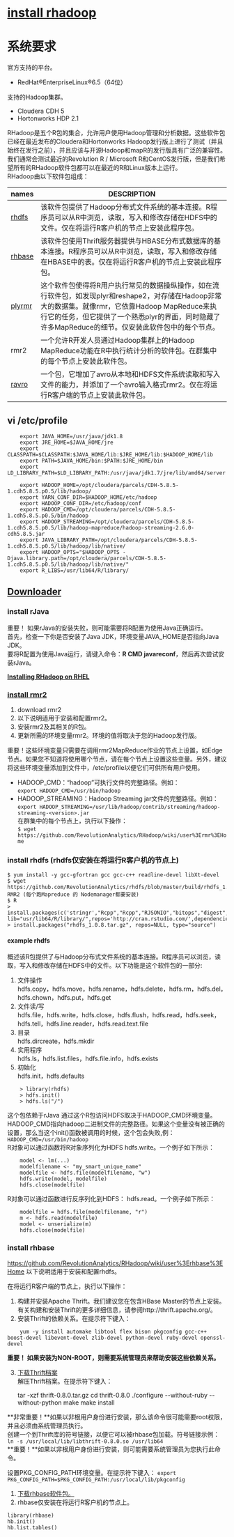 # [install rhadoop](https://github.com/RevolutionAnalytics/RHadoop/wiki)
# 系统要求

官方支持的平台。<br>

- RedHat®EnterpriseLinux®6.5（64位）

支持的Hadoop集群。<br>

- Cloudera CDH 5
- Hortonworks HDP 2.1    

RHadoop是五个R包的集合，允许用户使用Hadoop管理和分析数据。这些软件包已经在最近发布的Cloudera和Hortonworks Hadoop发行版上进行了测试（并且始终在发行之前），并且应该与开源Hadoop和mapR的发行版具有广泛的兼容性。我们通常会测试最近的Revolution R / Microsoft R和CentOS发行版，但是我们希望所有的RHadoop软件包都可以在最近的R和Linux版本上运行。<br>
RHadoop由以下软件包组成：<br>

|names|DESCRIPTION|
|----------|-----------|
|[rhdfs](https://github.com/RevolutionAnalytics/RHadoop/wiki/user%3Erhdfs%3EHome)	|该软件包提供了Hadoop分布式文件系统的基本连接。R程序员可以从R中浏览，读取，写入和修改存储在HDFS中的文件。仅在将运行R客户机的节点上安装此程序包。|
|[rhbase](https://github.com/RevolutionAnalytics/RHadoop/wiki/user%3Erhbase%3EHome)	|该软件包使用Thrift服务器提供与HBASE分布式数据库的基本连接。R程序员可以从R中浏览，读取，写入和修改存储在HBASE中的表。仅在将运行R客户机的节点上安装此程序包。|
|[plyrmr](https://github.com/RevolutionAnalytics/RHadoop/wiki/user%3Eplyrmr%3EHome)	|这个软件包使得将R用户执行常见的数据操纵操作，如在流行软件包，如发现plyr和reshape2，对存储在Hadoop非常大的数据集。就像rmr，它依靠Hadoop MapReduce来执行它的任务，但它提供了一个熟悉plyr的界面，同时隐藏了许多MapReduce的细节。仅安装此软件包中的每个节点。|
|rmr2	|一个允许R开发人员通过Hadoop集群上的Hadoop MapReduce功能在R中执行统计分析的软件包。在群集中的每个节点上安装此软件包。|
|[ravro](https://github.com/RevolutionAnalytics/RHadoop/wiki/user%3Eravro%3EHome)|一个包，它增加了avro从本地和HDFS文件系统读取和写入文件的能力，并添加了一个avro输入格式rmr2。仅在将运行R客户端的节点上安装此软件包。|


## vi /etc/profile 
```
	export JAVA_HOME=/usr/java/jdk1.8
	export JRE_HOME=$JAVA_HOME/jre
	export CLASSPATH=$CLASSPATH:$JAVA_HOME/lib:$JRE_HOME/lib:$HADOOP_HOME/lib
	export PATH=$JAVA_HOME/bin:$PATH:$JRE_HOME/bin
	export LD_LIBRARY_PATH=$LD_LIBRARY_PATH:/usr/java/jdk1.7/jre/lib/amd64/server
	
	export HADOOP_HOME=/opt/cloudera/parcels/CDH-5.8.5-1.cdh5.8.5.p0.5/lib/hadoop/
	export YARN_CONF_DIR=$HADOOP_HOME/etc/hadoop
	export HADOOP_CONF_DIR=/etc/hadoop/conf
	export HADOOP_CMD=/opt/cloudera/parcels/CDH-5.8.5-1.cdh5.8.5.p0.5/bin/hadoop
	export HADOOP_STREAMING=/opt/cloudera/parcels/CDH-5.8.5-1.cdh5.8.5.p0.5/lib/hadoop-mapreduce/hadoop-streaming-2.6.0-cdh5.8.5.jar
	export JAVA_LIBRARY_PATH=/opt/cloudera/parcels/CDH-5.8.5-1.cdh5.8.5.p0.5/lib/hadoop/lib/native/
	export HADOOP_OPTS="$HADOOP_OPTS -Djava.library.path=/opt/cloudera/parcels/CDH-5.8.5-1.cdh5.8.5.p0.5/lib/hadoop/lib/native/"
	export R_LIBS=/usr/lib64/R/library/
```
## [Downloader](https://github.com/RevolutionAnalytics/RHadoop/wiki/Downloads)

### install rJava
重要！ 如果rJava的安装失败，则可能需要将R配置为使用Java正确运行。<br>首先，检查一下你是否安装了Java JDK，环境变量JAVA_HOME是否指向Java JDK。<br>要将R配置为使用Java运行，请键入命令：**R CMD javareconf**，然后再次尝试安装rJava。

**[Installing RHadoop on RHEL](https://github.com/RevolutionAnalytics/RHadoop/wiki/Installing-RHadoop-on-RHEL)**
### [install rmr2](https://github.com/RevolutionAnalytics/rmr2/releases/download/3.3.1/rmr2_3.3.1.tar.gz)
1. download rmr2
2. 以下说明适用于安装和配置rmr2。
3. 安装rmr2及其相关的R包。
4. 更新所需的环境变量rmr2。环境的值将取决于您的Hadoop发行版。

重要！这些环境变量只需要在调用rmr2MapReduce作业的节点上设置，如Edge节点。如果您不知道将使用哪个节点，请在每个节点上设置这些变量。另外，建议将这些环境变量添加到文件中，/etc/profile以便它们可供所有用户使用。

- HADOOP_CMD：“hadoop”可执行文件的完整路径。例如：<br>
`
    export HADOOP_CMD=/usr/bin/hadoop
`<br>
- HADOOP_STREAMING：Hadoop Streaming jar文件的完整路径。例如：<br>
`
	export HADOOP_STREAMING=/usr/lib/hadoop/contrib/streaming/hadoop-streaming-<version>.jar
`<br>
在群集中的每个节点上，执行以下操作：<br>
`
	$ wget https://github.com/RevolutionAnalytics/RHadoop/wiki/user%3Ermr%3EHome
`<br>
### install rhdfs (rhdfs仅安装在将运行R客户机的节点上)
```
$ yum install -y gcc-gfortran gcc gcc-c++ readline-devel libXt-devel
$ wget https://github.com/RevolutionAnalytics/rhdfs/blob/master/build/rhdfs_1.0.8.tar.gz
RMR2 (每个跑Mapreduce 的 Nodemanager都要安装)
$ R
> install.packages(c('stringr',"Rcpp","Rcpp","RJSONIO","bitops","digest","functional","plyr","reshape2","caTools"),
lib="usr/lib64/R/library/",repos='http://cran.rstudio.com/',dependencies=TRUE)
> install.packages("rhdfs_1.0.8.tar.gz", repos=NULL, type="source")
```
#### example rhdfs
概述该R包提供了与Hadoop分布式文件系统的基本连接。R程序员可以浏览，读取，写入和修改存储在HDFS中的文件。以下功能是这个软件包的一部分:<br>
1. 文件操作<br>
hdfs.copy，hdfs.move，hdfs.rename，hdfs.delete，hdfs.rm，hdfs.del，hdfs.chown，hdfs.put，hdfs.get<br>
2. 文件读/写<br>
hdfs.file，hdfs.write，hdfs.close，hdfs.flush，hdfs.read，hdfs.seek，hdfs.tell，hdfs.line.reader，hdfs.read.text.file<br>
3. 目录<br>
hdfs.dircreate，hdfs.mkdir<br>
4. 实用程序<br>
hdfs.ls，hdfs.list.files，hdfs.file.info，hdfs.exists<br>
5. 初始化<br>
hdfs.init，hdfs.defaults<br>
```
    > library(rhdfs)
    > hdfs.init()
    > hdfs.ls("/")
```
这个包依赖于rJava
通过这个R包访问HDFS取决于HADOOP_CMD环境变量。HADOOP_CMD指向hadoop二进制文件的完整路径。如果这个变量没有被正确的设置，那么当这个init()函数被调用的时候，这个包会失败,例：
`
 	HADOOP_CMD=/usr/bin/hadoop
`<br>
R对象可以通过函数将R对象序列化为HDFS hdfs.write。一个例子如下所示：
``` 
    model <- lm(...)
    modelfilename <- "my_smart_unique_name"
    modelfile <- hdfs.file(modelfilename, "w")
    hdfs.write(model, modelfile)
    hdfs.close(modelfile)
```
R对象可以通过函数进行反序列化到HDFS： hdfs.read。一个例子如下所示：
```
    modelfile = hdfs.file(modelfilename, "r")
    m <- hdfs.read(modelfile)
    model <- unserialize(m)
    hdfs.close(modelfile)
```
### install rhbase
https://github.com/RevolutionAnalytics/RHadoop/wiki/user%3Erhbase%3EHome
以下说明适用于安装和配置rhdfs。

在将运行R客户端的节点上，执行以下操作：<br>
1. 构建并安装Apache Thrift。我们建议您在包含HBase Master的节点上安装。有关构建和安装Thrift的更多详细信息，请参阅http://thrift.apache.org/。<br> 
2. 安装Thrift的依赖关系。在提示符下键入：
```
    yum -y install automake libtool flex bison pkgconfig gcc-c++ boost-devel libevent-devel zlib-devel python-devel ruby-devel openssl-devel
```
**重要！ 如果安装为NON-ROOT，则需要系统管理员来帮助安装这些依赖关系。**<br>

3. [下载Thrift档案](http://archive.apache.org/dist/thrift/0.8.0/thrift-0.8.0.tar.gz)<br>
解压Thrift档案。在提示符下键入：<br>

	tar -xzf thrift-0.8.0.tar.gz
	cd thrift-0.8.0
	./configure --without-ruby --without-python
	make
	make install

**非常重要！**如果以非根用户身份进行安装，那么该命令很可能需要root权限，并且必须由系统管理员执行。<br>
创建一个到Thrift库的符号链接，以便它可以被rhbase包加载。符号链接示例：<br>
`
    ln -s /usr/local/lib/libthrift-0.8.0.so /usr/lib64
`<br>
**重要！**如果以非根用户身份进行安装，则可能需要系统管理员为您执行此命令。

设置PKG_CONFIG_PATH环境变量。在提示符下键入：
`
export PKG_CONFIG_PATH=$PKG_CONFIG_PATH:/usr/local/lib/pkgconfig
`<br>
1. [下载rhbase软件包。](https://github.com/RevolutionAnalytics/RHadoop/wiki/Downloads)
2. rhbase仅安装在将运行R客户机的节点上。
```
library(rhbase)
hb.init()
hb.list.tables()
```